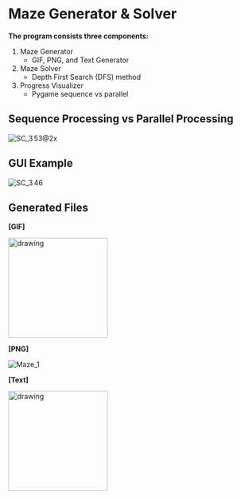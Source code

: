 # Maze Generator & Solver
**The program consists three components:**
  1. Maze Generator
     - GIF, PNG, and Text Generator
  2. Maze Solver
     - Depth First Search (DFS) method
  3. Progress Visualizer
     - Pygame sequence vs parallel
## Sequence Processing vs Parallel Processing
![SC_3 53@2x](https://github.com/kyohmin/mazeSolver/assets/71572502/00600df4-10fc-4a2b-b986-cc081a898b08)

## GUI Example
![SC_3 46](https://github.com/kyohmin/mazeSolver/assets/71572502/c90f23d2-8f23-498f-ba52-dacc1b4c9ab2)

## Generated Files
**\[GIF\]**

<img src="https://github.com/kyohmin/mazeSolver/assets/71572502/a999ed53-24ac-4dbc-87ba-64eb41f7a5df" alt="drawing" width="200"/>

**\[PNG\]**

![Maze_1](https://github.com/kyohmin/mazeSolver/assets/71572502/8ad4b801-5037-4f60-ae29-de9245e0a197)

**\[Text\]**

<img src="https://github.com/kyohmin/mazeSolver/assets/71572502/35fcd1f3-3c71-4de3-b9f7-64e74698eee6" alt="drawing" width="200" height="200"/>
